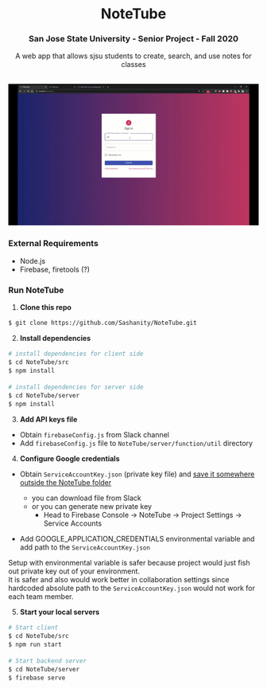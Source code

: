 <h1 align="center">NoteTube</h1>
<h3 align="center">
  San Jose State University - Senior Project - Fall 2020
</h3>
<div align="center">
A web app that allows sjsu students to create, search, and use notes for classes </br></br>

![NoteTube gif demo](docs/demo.gif)
</div>



### External Requirements
- Node.js
- Firebase, firetools (?)

### Run NoteTube

1. **Clone this repo**
```sh
$ git clone https://github.com/Sashanity/NoteTube.git
```

2. **Install dependencies**
```sh
# install dependencies for client side
$ cd NoteTube/src
$ npm install

# install dependencies for server side
$ cd NoteTube/server
$ npm install
```
3. **Add API keys file**
- Obtain `firebaseConfig.js` from Slack channel
- Add `firebaseConfig.js` file to `NoteTube/server/function/util` directory

4. **Configure Google credentials**
- Obtain `ServiceAccountKey.json` (private key file) and <ins>save it somewhere outside the NoteTube folder</ins>
    - you can download file from Slack
    - or you can generate new private key
        - Head to Firebase Console -> NoteTube -> Project Settings -> Service Accounts

- Add GOOGLE_APPLICATION_CREDENTIALS environmental variable and add path to the `ServiceAccountKey.json`

Setup with environmental variable is safer because project would just fish out private key out of your environment.  
It is safer and also would work better in collaboration settings since hardcoded absolute path to the `ServiceAccountKey.json` would not work for each team member.

5. **Start your local servers**
```sh
# Start client 
$ cd NoteTube/src
$ npm run start

# Start backend server
$ cd NoteTube/server
$ firebase serve
```

